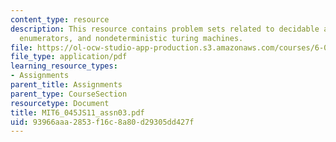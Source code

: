 ```yaml
---
content_type: resource
description: This resource contains problem sets related to decidable and recognizable,
  enumerators, and nondeterministic turing machines.
file: https://ol-ocw-studio-app-production.s3.amazonaws.com/courses/6-045j-automata-computability-and-complexity-spring-2011/93966aaa2853f16c8a80d29305dd427f_MIT6_045JS11_assn03.pdf
file_type: application/pdf
learning_resource_types:
- Assignments
parent_title: Assignments
parent_type: CourseSection
resourcetype: Document
title: MIT6_045JS11_assn03.pdf
uid: 93966aaa-2853-f16c-8a80-d29305dd427f
---
```

